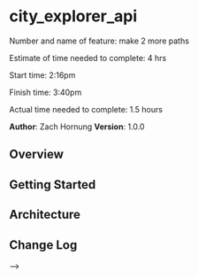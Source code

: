 # city_explorer_api

Number and name of feature: make 2 more paths

Estimate of time needed to complete: 4 hrs

Start time: 2:16pm

Finish time: 3:40pm

Actual time needed to complete: 1.5 hours

**Author**: Zach Hornung
**Version**: 1.0.0

## Overview
<!-- Provide a high level overview of what this application is and why you are building it, beyond the fact that it's an assignment for this class. (i.e. What's your problem domain?) -->

## Getting Started
<!-- What are the steps that a user must take in order to build this app on their own machine and get it running? -->

## Architecture
<!-- Provide a detailed description of the application design. What technologies (languages, libraries, etc) you're using, and any other relevant design information. -->

## Change Log
<!-- Use this area to document the iterative changes made to your application as each feature is successfully implemented. Use time stamps. Here's an examples:

01-01-2001 4:59pm - Application now has a fully-functional express server, with a GET route for the location resource.

## Credits and Collaborations
<!-- Give credit (and a link) to other people or resources that helped you build this application. -->
-->
